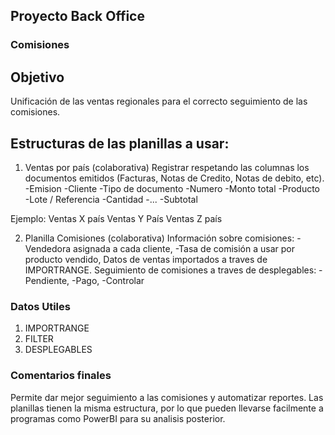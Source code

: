 ## Proyecto Back Office

### Comisiones

## Objetivo
Unificación de las ventas regionales para el correcto seguimiento de las comisiones. 

## Estructuras de las planillas a usar:

1. Ventas por país (colaborativa)
Registrar respetando las columnas los documentos emitidos (Facturas, Notas de Credito, Notas de debito, etc).
-Emision
-Cliente
-Tipo de documento
-Numero
-Monto total
-Producto
-Lote / Referencia
-Cantidad
-...
-Subtotal

Ejemplo:
Ventas X país
Ventas Y País
Ventas Z país

2. Planilla Comisiones (colaborativa)
Información sobre comisiones:
-Vendedora asignada a cada cliente,
-Tasa de comisión a usar por producto vendido,
Datos de ventas importados a traves de IMPORTRANGE.
Seguimiento de comisiones a traves de desplegables:
-Pendiente,
-Pago,
-Controlar

### Datos Utiles
1. IMPORTRANGE
2. FILTER
3. DESPLEGABLES

### Comentarios finales

Permite dar mejor seguimiento a las comisiones y automatizar reportes.
Las planillas tienen la misma estructura, por lo que pueden llevarse facilmente a programas como PowerBI para su analisis posterior.









